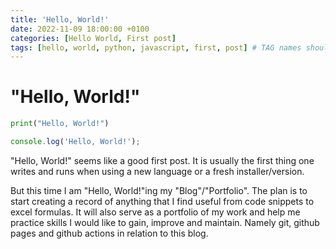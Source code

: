 ```yaml
---
title: 'Hello, World!'
date: 2022-11-09 18:00:00 +0100
categories: [Hello World, First post]
tags: [hello, world, python, javascript, first, post] # TAG names should always be lowercase
---
```


# "Hello, World!"

```python
print("Hello, World!")
```

```javascript
console.log('Hello, World!');
```

"Hello, World!" seems like a good first post. It is usually the first thing one writes and runs when using a new language or a fresh installer/version.

But this time I am "Hello, World!"ing my "Blog"/"Portfolio". The plan is to start creating a record of anything that I find useful from code snippets to excel formulas. It will also serve as a portfolio of my work and help me practice skills I would like to gain, improve and maintain. Namely git, github pages and github actions in relation to this blog.
